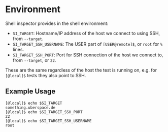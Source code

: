 # Environment

Shell inspector provides in the shell environment:

- `SI_TARGET`: Hostname/IP address of the host we connect to using SSH, from `--target`.
- `SI_TARGET_SSH_USERNAME`: The USER part of `[USER@remote]$`, or `root` for `%` lines.
- `SI_TARGET_SSH_PORT`: Port for SSH connection of the host we connect to, from `--target`, or `22`.

These are the same regardless of the host the test is running on, e.g. for
`[@local]$` tests they also point to SSH.

## Example Usage

```shell
[@local]$ echo $SI_TARGET
something.uberspace.de
[@local]$ echo $SI_TARGET_SSH_PORT
22
[@local]$ echo $SI_TARGET_SSH_USERNAME
root
```
